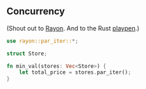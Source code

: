 ## Concurrency

(Shout out to [Rayon][]. And to the Rust [playpen][rayon_demo_playpen].)

[Rayon]: https://crates.io/crates/rayon/

```rust
use rayon::par_iter::*;

struct Store;

fn min_val(stores: Vec<Store>) {
    let total_price = stores.par_iter();
}
```
[rayon_demo_playpen]: https://play.rust-lang.org/?code=use%20rayon%3A%3Apar_iter%3A%3A*%3B%0A%0Astruct%20Store%3B%0A%0Afn%20min_val%28stores%3A%20Vec%3CStore%3E%29%20%7B%0A%20%20%20%20let%20total_price%20%3D%20stores.par_iter%28%29%3B%0A%7D&version=nightly
